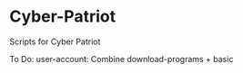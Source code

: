 # Cyber-Patriot
Scripts for Cyber Patriot

To Do:
user-account:
  Combine download-programs + basic
